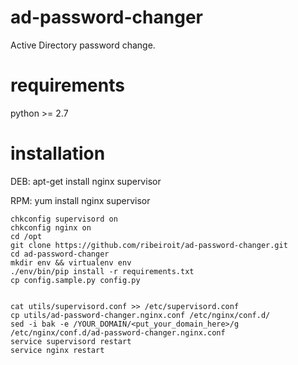 ad-password-changer
===================

Active Directory password change. 

requirements
============

python >= 2.7

installation
============

DEB:
    apt-get install nginx supervisor

RPM:
    yum install nginx supervisor

    chkconfig supervisord on
    chkconfig nginx on
    cd /opt
    git clone https://github.com/ribeiroit/ad-password-changer.git
    cd ad-password-changer
    mkdir env && virtualenv env
    ./env/bin/pip install -r requirements.txt
    cp config.sample.py config.py


    cat utils/supervisord.conf >> /etc/supervisord.conf
    cp utils/ad-password-changer.nginx.conf /etc/nginx/conf.d/
    sed -i bak -e /YOUR_DOMAIN/<put_your_domain_here>/g /etc/nginx/conf.d/ad-password-changer.nginx.conf
    service supervisord restart
    service nginx restart
